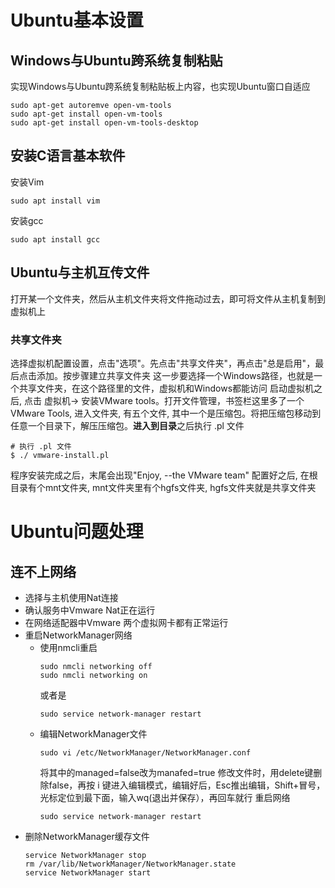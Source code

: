 # Ubuntu基本设置
## Windows与Ubuntu跨系统复制粘贴
实现Windows与Ubuntu跨系统复制粘贴板上内容，也实现Ubuntu窗口自适应
```
sudo apt-get autoremve open-vm-tools
sudo apt-get install open-vm-tools
sudo apt-get install open-vm-tools-desktop
```
## 安装C语言基本软件
安装Vim
```
sudo apt install vim
```
安装gcc
```
sudo apt install gcc
```
## Ubuntu与主机互传文件
打开某一个文件夹，然后从主机文件夹将文件拖动过去，即可将文件从主机复制到虚拟机上

### 共享文件夹
选择虚拟机配置设置，点击"选项"。先点击"共享文件夹"，再点击"总是启用"，最后点击添加。按步骤建立共享文件夹
这一步要选择一个Windows路径，也就是一个共享文件夹，在这个路径里的文件，虚拟机和Windows都能访问
启动虚拟机之后, 点击 虚拟机-> 安装VMware tools。打开文件管理，书签栏这里多了一个VMware Tools, 进入文件夹, 有五个文件, 其中一个是压缩包。将把压缩包移动到任意一个目录下，解压压缩包。**进入到目录**之后执行 .pl 文件
```text
# 执行 .pl 文件
$ ./ vmware-install.pl
```
程序安装完成之后，末尾会出现"Enjoy, --the VMware team"
配置好之后, 在根目录有个mnt文件夹, mnt文件夹里有个hgfs文件夹, hgfs文件夹就是共享文件夹

# Ubuntu问题处理
## 连不上网络
* 选择与主机使用Nat连接
* 确认服务中Vmware Nat正在运行
* 在网络适配器中Vmware 两个虚拟网卡都有正常运行
* 重启NetworkManager网络
	* 使用nmcli重启
		```
		sudo nmcli networking off
		sudo nmcli networking on
		```
		或者是
		```
		sudo service network-manager restart
		```
	* 编辑NetworkManager文件
		```
		sudo vi /etc/NetworkManager/NetworkManager.conf
		```
		将其中的managed=false改为manafed=true
		修改文件时，用delete键删除false，再按 i 键进入编辑模式，编辑好后，Esc推出编辑，Shift+冒号，光标定位到最下面，输入wq(退出并保存），再回车就行
		重启网络
		```
		sudo service network-manager restart
		```
* 删除NetworkManager缓存文件
	```
	service NetworkManager stop
	rm /var/lib/NetworkManager/NetworkManager.state
	service NetworkManager start
	```